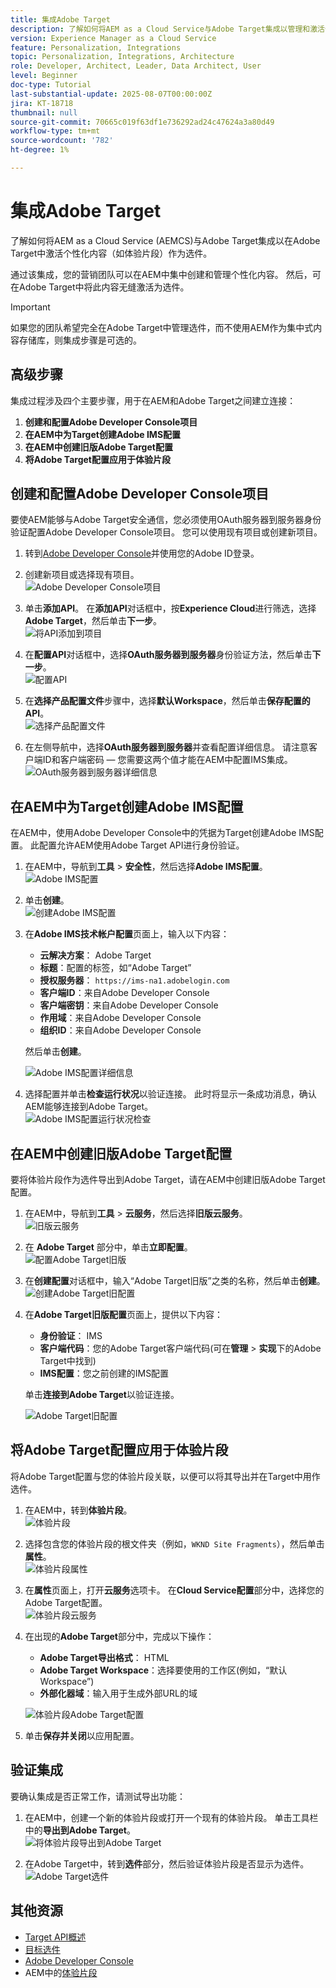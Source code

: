 ```yaml
---
title: 集成Adobe Target
description: 了解如何将AEM as a Cloud Service与Adobe Target集成以管理和激活个性化内容（体验片段）作为选件。
version: Experience Manager as a Cloud Service
feature: Personalization, Integrations
topic: Personalization, Integrations, Architecture
role: Developer, Architect, Leader, Data Architect, User
level: Beginner
doc-type: Tutorial
last-substantial-update: 2025-08-07T00:00:00Z
jira: KT-18718
thumbnail: null
source-git-commit: 70665c019f63df1e736292ad24c47624a3a80d49
workflow-type: tm+mt
source-wordcount: '782'
ht-degree: 1%

---
```



# 集成Adobe Target

了解如何将AEM as a Cloud Service (AEMCS)与Adobe Target集成以在Adobe Target中激活个性化内容（如体验片段）作为选件。

通过该集成，您的营销团队可以在AEM中集中创建和管理个性化内容。 然后，可在Adobe Target中将此内容无缝激活为选件。

>[!IMPORTANT]
>
>如果您的团队希望完全在Adobe Target中管理选件，而不使用AEM作为集中式内容存储库，则集成步骤是可选的。

## 高级步骤

集成过程涉及四个主要步骤，用于在AEM和Adobe Target之间建立连接：

1. **创建和配置Adobe Developer Console项目**
2. **在AEM中为Target创建Adobe IMS配置**
3. **在AEM中创建旧版Adobe Target配置**
4. **将Adobe Target配置应用于体验片段**

## 创建和配置Adobe Developer Console项目

要使AEM能够与Adobe Target安全通信，您必须使用OAuth服务器到服务器身份验证配置Adobe Developer Console项目。 您可以使用现有项目或创建新项目。

1. 转到[Adobe Developer Console](https://developer.adobe.com/console)并使用您的Adobe ID登录。

2. 创建新项目或选择现有项目。\
   ![Adobe Developer Console项目](../assets/setup/adc-project.png)

3. 单击&#x200B;**添加API**。 在&#x200B;**添加API**&#x200B;对话框中，按&#x200B;**Experience Cloud**&#x200B;进行筛选，选择&#x200B;**Adobe Target**，然后单击&#x200B;**下一步**。\
   ![将API添加到项目](../assets/setup/adc-add-api.png)

4. 在&#x200B;**配置API**&#x200B;对话框中，选择&#x200B;**OAuth服务器到服务器**&#x200B;身份验证方法，然后单击&#x200B;**下一步**。\
   ![配置API](../assets/setup/adc-configure-api.png)

5. 在&#x200B;**选择产品配置文件**&#x200B;步骤中，选择&#x200B;**默认Workspace**，然后单击&#x200B;**保存配置的API**。\
   ![选择产品配置文件](../assets/setup/adc-select-product-profiles.png)

6. 在左侧导航中，选择&#x200B;**OAuth服务器到服务器**并查看配置详细信息。 请注意客户端ID和客户端密码 — 您需要这两个值才能在AEM中配置IMS集成。
   ![OAuth服务器到服务器详细信息](../assets/setup/adc-oauth-server-to-server.png)

## 在AEM中为Target创建Adobe IMS配置

在AEM中，使用Adobe Developer Console中的凭据为Target创建Adobe IMS配置。 此配置允许AEM使用Adobe Target API进行身份验证。

1. 在AEM中，导航到&#x200B;**工具** > **安全性**，然后选择&#x200B;**Adobe IMS配置**。\
   ![Adobe IMS配置](../assets/setup/aem-ims-configurations.png)

2. 单击&#x200B;**创建**。\
   ![创建Adobe IMS配置](../assets/setup/aem-create-ims-configuration.png)

3. 在&#x200B;**Adobe IMS技术帐户配置**&#x200B;页面上，输入以下内容：
   - **云解决方案**： Adobe Target
   - **标题**：配置的标签，如“Adobe Target”
   - **授权服务器**： `https://ims-na1.adobelogin.com`
   - **客户端ID**：来自Adobe Developer Console
   - **客户端密钥**：来自Adobe Developer Console
   - **作用域**：来自Adobe Developer Console
   - **组织ID**：来自Adobe Developer Console

   然后单击&#x200B;**创建**。

   ![Adobe IMS配置详细信息](../assets/setup/aem-ims-configuration-details.png)

4. 选择配置并单击&#x200B;**检查运行状况**&#x200B;以验证连接。 此时将显示一条成功消息，确认AEM能够连接到Adobe Target。\
   ![Adobe IMS配置运行状况检查](../assets/setup/aem-ims-configuration-health-check.png)

## 在AEM中创建旧版Adobe Target配置

要将体验片段作为选件导出到Adobe Target，请在AEM中创建旧版Adobe Target配置。

1. 在AEM中，导航到&#x200B;**工具** > **云服务**，然后选择&#x200B;**旧版云服务**。\
   ![旧版云服务](../assets/setup/aem-legacy-cloud-services.png)

2. 在 **Adobe Target** 部分中，单击&#x200B;**立即配置**。\
   ![配置Adobe Target旧版](../assets/setup/aem-configure-adobe-target-legacy.png)

3. 在&#x200B;**创建配置**&#x200B;对话框中，输入“Adobe Target旧版”之类的名称，然后单击&#x200B;**创建**。\
   ![创建Adobe Target旧配置](../assets/setup/aem-create-adobe-target-legacy-configuration.png)

4. 在&#x200B;**Adobe Target旧版配置**&#x200B;页面上，提供以下内容：
   - **身份验证**： IMS
   - **客户端代码**：您的Adobe Target客户端代码(可在&#x200B;**管理** > **实现**&#x200B;下的Adobe Target中找到)
   - **IMS配置**：您之前创建的IMS配置

   单击&#x200B;**连接到Adobe Target**&#x200B;以验证连接。

   ![Adobe Target旧配置](../assets/setup/aem-target-legacy-configuration.png)

## 将Adobe Target配置应用于体验片段

将Adobe Target配置与您的体验片段关联，以便可以将其导出并在Target中用作选件。

1. 在AEM中，转到&#x200B;**体验片段**。\
   ![体验片段](../assets/setup/aem-experience-fragments.png)

2. 选择包含您的体验片段的根文件夹（例如，`WKND Site Fragments`），然后单击&#x200B;**属性**。\
   ![体验片段属性](../assets/setup/aem-experience-fragments-properties.png)

3. 在&#x200B;**属性**&#x200B;页面上，打开&#x200B;**云服务**&#x200B;选项卡。 在&#x200B;**Cloud Service配置**&#x200B;部分中，选择您的Adobe Target配置。\
   ![体验片段云服务](../assets/setup/aem-experience-fragments-cloud-services.png)

4. 在出现的&#x200B;**Adobe Target**&#x200B;部分中，完成以下操作：
   - **Adobe Target导出格式**： HTML
   - **Adobe Target Workspace**：选择要使用的工作区(例如，“默认Workspace”)
   - **外部化器域**：输入用于生成外部URL的域

   ![体验片段Adobe Target配置](../assets/setup/aem-experience-fragments-adobe-target-configuration.png)

5. 单击&#x200B;**保存并关闭**&#x200B;以应用配置。

## 验证集成

要确认集成是否正常工作，请测试导出功能：

1. 在AEM中，创建一个新的体验片段或打开一个现有的体验片段。 单击工具栏中的&#x200B;**导出到Adobe Target**。\
   ![将体验片段导出到Adobe Target](../assets/setup/aem-export-experience-fragment-to-adobe-target.png)

2. 在Adobe Target中，转到&#x200B;**选件**&#x200B;部分，然后验证体验片段是否显示为选件。\
   ![Adobe Target选件](../assets/setup/adobe-target-xf-as-offer.png)

## 其他资源

- [Target API概述](https://experienceleague.adobe.com/en/docs/target-dev/developer/api/target-api-overview)
- [目标选件](https://experienceleague.adobe.com/en/docs/target/using/experiences/offers/manage-content)
- [Adobe Developer Console](https://developer.adobe.com/developer-console/docs/guides/)
- AEM中的[体验片段](https://experienceleague.adobe.com/en/docs/experience-manager-learn/sites/experience-fragments/experience-fragments-feature-video-use)
